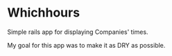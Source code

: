 
# Whichhours

Simple rails app for displaying Companies' times.

My goal for this app was to make it as DRY as possible.
